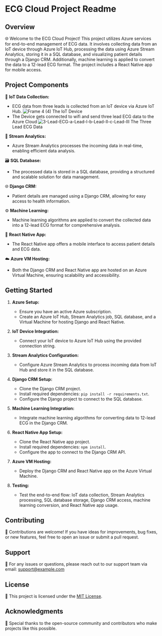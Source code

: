 # ECG Cloud Project Readme

## Overview

🌐 Welcome to the ECG Cloud Project! This project utilizes Azure services for end-to-end management of ECG data. It involves collecting data from an IoT device through Azure IoT Hub, processing the data using Azure Stream Analytics, storing it in a SQL database, and visualizing patient details through a Django CRM. Additionally, machine learning is applied to convert the data to a 12-lead ECG format. The project includes a React Native app for mobile access.

## Project Components

🔧 **IoT Data Collection:**
   - ECG data from three leads is collected from an IoT device via Azure IoT Hub.
   ![Frame 4 (4)](https://github.com/dhritiman-dasgupta/ECG-ANALYSIS/assets/84367714/643d09c8-ee3c-493c-8022-78cde130505c)
                                                         The IoT Device
   - The Device gets connected to wifi and send three lead ECG data to the Azure Cloud
   ![3-Lead-ECG-a-Lead-I-b-Lead-II-c-Lead-III](https://github.com/dhritiman-dasgupta/ECG-ANALYSIS/assets/84367714/df56225f-707e-4615-b042-3da58a262da6)
                                                   The Three Lead ECG Data




🌊 **Stream Analytics:**
   - Azure Stream Analytics processes the incoming data in real-time, enabling efficient data analysis.

🗃️ **SQL Database:**
   - The processed data is stored in a SQL database, providing a structured and scalable solution for data management.

🌐 **Django CRM:**
   - Patient details are managed using a Django CRM, allowing for easy access to health information.

⚙️ **Machine Learning:**
   - Machine learning algorithms are applied to convert the collected data into a 12-lead ECG format for comprehensive analysis.

📱 **React Native App:**
   - The React Native app offers a mobile interface to access patient details and ECG data.

☁️ **Azure VM Hosting:**
   - Both the Django CRM and React Native app are hosted on an Azure Virtual Machine, ensuring scalability and accessibility.

## Getting Started

1. **Azure Setup:**
   - Ensure you have an active Azure subscription.
   - Create an Azure IoT Hub, Stream Analytics job, SQL database, and a Virtual Machine for hosting Django and React Native.

2. **IoT Device Integration:**
   - Connect your IoT device to Azure IoT Hub using the provided connection string.

3. **Stream Analytics Configuration:**
   - Configure Azure Stream Analytics to process incoming data from IoT Hub and store it in the SQL database.

4. **Django CRM Setup:**
   - Clone the Django CRM project.
   - Install required dependencies: `pip install -r requirements.txt`.
   - Configure the Django project to connect to the SQL database.

5. **Machine Learning Integration:**
   - Integrate machine learning algorithms for converting data to 12-lead ECG in the Django CRM.

6. **React Native App Setup:**
   - Clone the React Native app project.
   - Install required dependencies: `npm install`.
   - Configure the app to connect to the Django CRM API.

7. **Azure VM Hosting:**
   - Deploy the Django CRM and React Native app on the Azure Virtual Machine.

8. **Testing:**
   - Test the end-to-end flow: IoT data collection, Stream Analytics processing, SQL database storage, Django CRM access, machine learning conversion, and React Native app usage.

## Contributing

🚀 Contributions are welcome! If you have ideas for improvements, bug fixes, or new features, feel free to open an issue or submit a pull request.

## Support

📧 For any issues or questions, please reach out to our support team via email: support@example.com

## License

📄 This project is licensed under the [MIT License](LICENSE.md).

## Acknowledgments

🙏 Special thanks to the open-source community and contributors who make projects like this possible.

